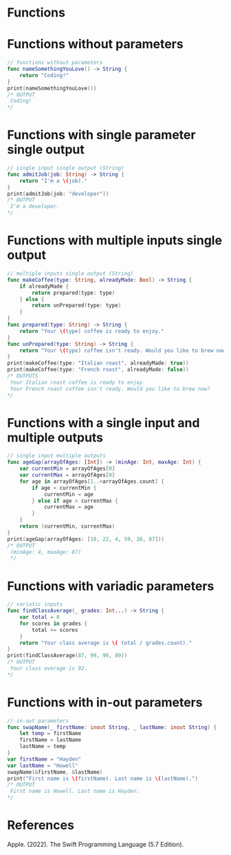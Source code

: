 # Functions 

# Functions without parameters
```swift  
// functions without parameters
func nameSomethingYouLove() -> String {
    return "Coding!"
} 
print(nameSomethingYouLove()) 
/* OUTPUT
 Coding! 
*/
``` 


# Functions with single parameter single output 
```swift 
// single input single output (String)
func admitJob(job: String) -> String {
    return "I'm a \(job)."
}
print(admitJob(job: "developer"))
/* OUTPUT
 I'm a developer. 
*/
```


# Functions with multiple inputs single output 

``` swift
// multiple inputs single output (String)
func makeCoffee(type: String, alreadyMade: Bool) -> String {
    if alreadyMade {
        return prepared(type: type)
    } else {
        return unPrepared(type: type)
    }
}
func prepared(type: String) -> String {
    return "Your \(type) coffee is ready to enjoy."
}
func unPrepared(type: String) -> String {
    return "Your \(type) coffee isn't ready. Would you like to brew now?"
}
print(makeCoffee(type: "Italian roast", alreadyMade: true))
print(makeCoffee(type: "French roast", alreadyMade: false))
/* OUTPUTS
 Your Italian roast coffee is ready to enjoy.
 Your French roast coffee isn't ready. Would you like to brew now?
*/ 
```

# Functions with a single input and multiple outputs 

``` swift
// single input multiple outputs
func ageGap(arrayOfAges: [Int]) -> (minAge: Int, maxAge: Int) {
    var currentMin = arrayOfAges[0]
    var currentMax = arrayOfAges[0]
    for age in arrayOfAges[1..<arrayOfAges.count] {
        if age < currentMin {
            currentMin = age
        } else if age > currentMax {
            currentMax = age
        }
    }
    return (currentMin, currentMax)
}
print(ageGap(arrayOfAges: [10, 22, 4, 59, 26, 87]))
/* OUTPUT
 (minAge: 4, maxAge: 87) 
 */ 
``` 


# Functions with variadic parameters 

```swift
// variatic inputs  
func findClassAverage(_ grades: Int...) -> String {
    var total = 0
    for scores in grades {
        total += scores
    }
    return "Your class average is \( total / grades.count)."
}
print(findClassAverage(87, 99, 96, 89))
/* OUTPUT
 Your class average is 92.
*/
``` 


# Functions with in-out parameters 

``` swift 
// in-out parameters
func swapName(_ firstName: inout String, _ lastName: inout String) {
    let temp = firstName
    firstName = lastName
    lastName = temp
}
var firstName = "Hayden"
var lastName = "Howell"
swapName(&firstName, &lastName)
print("First name is \(firstName). Last name is \(lastName).")
/* OUTPUT
 First name is Howell. Last name is Hayden.
*/
``` 

# References 
Apple. (2022). The Swift Programming Language (5.7 Edition).
